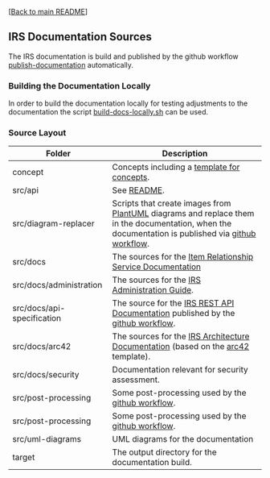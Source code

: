 [[Back to main README](../README.md)]

## IRS Documentation Sources

The IRS documentation is build and published by the github workflow [publish-documentation](../.github/workflows/publish-documentation.yaml) automatically.

### Building the Documentation Locally

In order to build the documentation locally for testing adjustments to the documentation
the script [build-docs-locally.sh](build-docs-locally.sh) can be used.


### Source Layout

| Folder                     | Description                                                                                                                                                                                                                                      |
|----------------------------|--------------------------------------------------------------------------------------------------------------------------------------------------------------------------------------------------------------------------------------------------|
| concept                    | Concepts including a [template for concepts](concept/TEMPLATE_Concept.md).                                                                                                                                                                       |
| src/api                    | See [README](src/api/README.md).                                                                                                                                                                                                                 |
| src/diagram-replacer       | Scripts that create images from [PlantUML](https://plantuml.com) diagrams and replace them in the documentation, when the documentation is published via [github workflow](../.github/workflows/publish-documentation.yaml).                     |
| src/docs                   | The sources for the [Item Relationship Service Documentation](https://eclipse-tractusx.github.io/item-relationship-service/docs/)                                                                                                                |
| src/docs/administration    | The sources for the [IRS Administration Guide](https://eclipse-tractusx.github.io/item-relationship-service/docs/administration/administration-guide.html).                                                                                      |
| src/docs/api-specification | The source for the [IRS REST API Documentation](https://eclipse-tractusx.github.io/item-relationship-service/docs/api-specification/api-specification.html) published by the [github workflow](../.github/workflows/publish-documentation.yaml). |
| src/docs/arc42             | The sources for the [IRS Architecture Documentation](https://eclipse-tractusx.github.io/item-relationship-service/docs/arc42) (based on the [arc42](https://www.arc42.de/) template).                                                            |
| src/docs/security          | Documentation relevant for security assessment.                                                                                                                                                                                                  |
| src/post-processing        | Some post-processing used by the [github workflow](../.github/workflows/publish-documentation.yaml).                                                                                                                                             |
| src/post-processing        | Some post-processing used by the [github workflow](../.github/workflows/publish-documentation.yaml).                                                                                                                                             |
| src/uml-diagrams           | UML diagrams for the documentation                                                                                                                                                                                                               |
| target                     | The output directory for the documentation build.                                                                                                                                                                                                |
